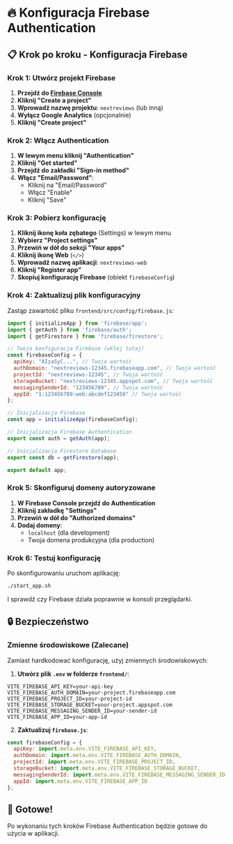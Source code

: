 # 🔥 Konfiguracja Firebase Authentication

## 📋 Krok po kroku - Konfiguracja Firebase

### **Krok 1: Utwórz projekt Firebase**

1. **Przejdź do [Firebase Console](https://console.firebase.google.com/)**
2. **Kliknij "Create a project"**
3. **Wprowadź nazwę projektu**: `nextreviews` (lub inną)
4. **Wyłącz Google Analytics** (opcjonalnie)
5. **Kliknij "Create project"**

### **Krok 2: Włącz Authentication**

1. **W lewym menu kliknij "Authentication"**
2. **Kliknij "Get started"**
3. **Przejdź do zakładki "Sign-in method"**
4. **Włącz "Email/Password"**:
   - Kliknij na "Email/Password"
   - Włącz "Enable"
   - Kliknij "Save"

### **Krok 3: Pobierz konfigurację**

1. **Kliknij ikonę koła zębatego** (Settings) w lewym menu
2. **Wybierz "Project settings"**
3. **Przewiń w dół do sekcji "Your apps"**
4. **Kliknij ikonę Web** (`</>`)
5. **Wprowadź nazwę aplikacji**: `nextreviews-web`
6. **Kliknij "Register app"**
7. **Skopiuj konfigurację Firebase** (obiekt `firebaseConfig`)

### **Krok 4: Zaktualizuj plik konfiguracyjny**

Zastąp zawartość pliku `frontend/src/config/firebase.js`:

```javascript
import { initializeApp } from 'firebase/app';
import { getAuth } from 'firebase/auth';
import { getFirestore } from 'firebase/firestore';

// Twoja konfiguracja Firebase (wklej tutaj)
const firebaseConfig = {
  apiKey: "AIzaSyC...", // Twoja wartość
  authDomain: "nextreviews-12345.firebaseapp.com", // Twoja wartość
  projectId: "nextreviews-12345", // Twoja wartość
  storageBucket: "nextreviews-12345.appspot.com", // Twoja wartość
  messagingSenderId: "123456789", // Twoja wartość
  appId: "1:123456789:web:abcdef123456" // Twoja wartość
};

// Inicjalizacja Firebase
const app = initializeApp(firebaseConfig);

// Inicjalizacja Firebase Authentication
export const auth = getAuth(app);

// Inicjalizacja Firestore Database
export const db = getFirestore(app);

export default app;
```

### **Krok 5: Skonfiguruj domeny autoryzowane**

1. **W Firebase Console przejdź do Authentication**
2. **Kliknij zakładkę "Settings"**
3. **Przewiń w dół do "Authorized domains"**
4. **Dodaj domeny**:
   - `localhost` (dla development)
   - Twoja domena produkcyjna (dla production)

### **Krok 6: Testuj konfigurację**

Po skonfigurowaniu uruchom aplikację:

```bash
./start_app.sh
```

I sprawdź czy Firebase działa poprawnie w konsoli przeglądarki.

## 🔒 **Bezpieczeństwo**

### **Zmienne środowiskowe (Zalecane)**

Zamiast hardkodować konfigurację, użyj zmiennych środowiskowych:

1. **Utwórz plik `.env` w folderze `frontend/`**:
```env
VITE_FIREBASE_API_KEY=your-api-key
VITE_FIREBASE_AUTH_DOMAIN=your-project.firebaseapp.com
VITE_FIREBASE_PROJECT_ID=your-project-id
VITE_FIREBASE_STORAGE_BUCKET=your-project.appspot.com
VITE_FIREBASE_MESSAGING_SENDER_ID=your-sender-id
VITE_FIREBASE_APP_ID=your-app-id
```

2. **Zaktualizuj `firebase.js`**:
```javascript
const firebaseConfig = {
  apiKey: import.meta.env.VITE_FIREBASE_API_KEY,
  authDomain: import.meta.env.VITE_FIREBASE_AUTH_DOMAIN,
  projectId: import.meta.env.VITE_FIREBASE_PROJECT_ID,
  storageBucket: import.meta.env.VITE_FIREBASE_STORAGE_BUCKET,
  messagingSenderId: import.meta.env.VITE_FIREBASE_MESSAGING_SENDER_ID,
  appId: import.meta.env.VITE_FIREBASE_APP_ID
};
```

## 🚀 **Gotowe!**

Po wykonaniu tych kroków Firebase Authentication będzie gotowe do użycia w aplikacji.
